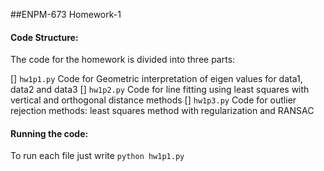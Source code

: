 ##ENPM-673 Homework-1 

#### Code Structure:
The code for the homework is divided into three parts:

[] `hw1p1.py` Code for Geometric interpretation of eigen values for data1, data2 and data3
[] `hw1p2.py` Code for line fitting using least squares with vertical and orthogonal distance methods
[] `hw1p3.py` Code for outlier rejection methods: least squares method with regularization and RANSAC  

#### Running the code:

To run each file just write `python hw1p1.py`

